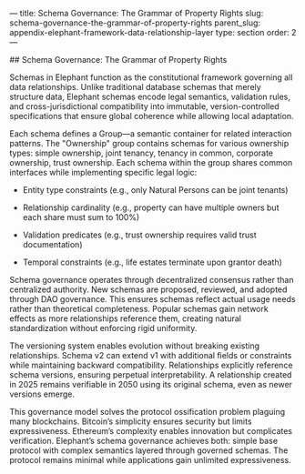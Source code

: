 — title: Schema Governance: The Grammar of Property Rights slug:
schema-governance-the-grammar-of-property-rights parent\_slug:
appendix-elephant-framework-data-relationship-layer type: section order:
2 —

\## Schema Governance: The Grammar of Property Rights

Schemas in Elephant function as the constitutional framework governing
all data relationships. Unlike traditional database schemas that merely
structure data, Elephant schemas encode legal semantics, validation
rules, and cross-jurisdictional compatibility into immutable,
version-controlled specifications that ensure global coherence while
allowing local adaptation.

Each schema defines a Group—a semantic container for related interaction
patterns. The "Ownership" group contains schemas for various ownership
types: simple ownership, joint tenancy, tenancy in common, corporate
ownership, trust ownership. Each schema within the group shares common
interfaces while implementing specific legal logic:

-   Entity type constraints (e.g., only Natural Persons can be joint
    tenants)

-   Relationship cardinality (e.g., property can have multiple owners
    but each share must sum to 100%)

-   Validation predicates (e.g., trust ownership requires valid trust
    documentation)

-   Temporal constraints (e.g., life estates terminate upon grantor
    death)

Schema governance operates through decentralized consensus rather than
centralized authority. New schemas are proposed, reviewed, and adopted
through DAO governance. This ensures schemas reflect actual usage needs
rather than theoretical completeness. Popular schemas gain network
effects as more relationships reference them, creating natural
standardization without enforcing rigid uniformity.

The versioning system enables evolution without breaking existing
relationships. Schema v2 can extend v1 with additional fields or
constraints while maintaining backward compatibility. Relationships
explicitly reference schema versions, ensuring perpetual
interpretability. A relationship created in 2025 remains verifiable in
2050 using its original schema, even as newer versions emerge.

This governance model solves the protocol ossification problem plaguing
many blockchains. Bitcoin’s simplicity ensures security but limits
expressiveness. Ethereum’s complexity enables innovation but complicates
verification. Elephant’s schema governance achieves both: simple base
protocol with complex semantics layered through governed schemas. The
protocol remains minimal while applications gain unlimited
expressiveness.
